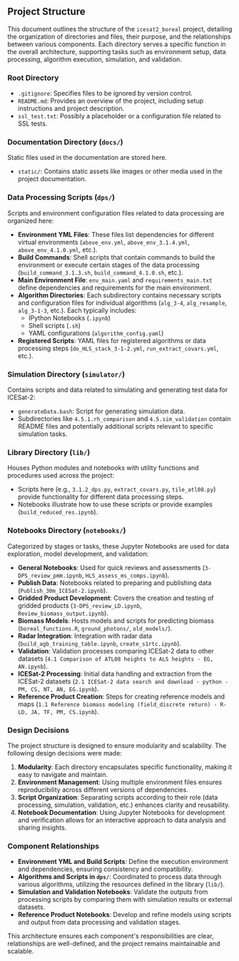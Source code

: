 ## Project Structure

This document outlines the structure of the `icesat2_boreal` project, detailing the organization of directories and files, their purpose, and the relationships between various components. Each directory serves a specific function in the overall architecture, supporting tasks such as environment setup, data processing, algorithm execution, simulation, and validation.

### Root Directory

- `.gitignore`: Specifies files to be ignored by version control.
- `README.md`: Provides an overview of the project, including setup instructions and project description.
- `ssl_test.txt`: Possibly a placeholder or a configuration file related to SSL tests.

### Documentation Directory (`docs/`)

Static files used in the documentation are stored here.
- `static/`: Contains static assets like images or other media used in the project documentation.

### Data Processing Scripts (`dps/`)

Scripts and environment configuration files related to data processing are organized here:

- **Environment YML Files**: These files list dependencies for different virtual environments (`above_env.yml`, `above_env_3.1.4.yml`, `above_env_4.1.0.yml`, etc.).
- **Build Commands**: Shell scripts that contain commands to build the environment or execute certain stages of the data processing (`build_command_3.1.3.sh`, `build_command_4.1.0.sh`, etc.).
- **Main Environment File**: `env_main.yaml` and `requirements_main.txt` define dependencies and requirements for the main environment.
- **Algorithm Directories**: Each subdirectory contains necessary scripts and configuration files for individual algorithms (`alg_3-4`, `alg_resample`, `alg_3-1-3`, etc.). Each typically includes:
  - IPython Notebooks (`.ipynb`)
  - Shell scripts (`.sh`)
  - YAML configurations (`algorithm_config.yaml`)
- **Registered Scripts**: YAML files for registered algorithms or data processing steps (`do_HLS_stack_3-1-2.yml`, `run_extract_covars.yml`, etc.).

### Simulation Directory (`simulator/`)

Contains scripts and data related to simulating and generating test data for ICESat-2:
- `generateData.bash`: Script for generating simulation data.
- Subdirectories like `4.5.1.rh_comparison` and `4.5.sim_validation` contain README files and potentially additional scripts relevant to specific simulation tasks.

### Library Directory (`lib/`)

Houses Python modules and notebooks with utility functions and procedures used across the project:
- Scripts here (e.g., `3.1.2_dps.py`, `extract_covars.py`, `tile_atl08.py`) provide functionality for different data processing steps.
- Notebooks illustrate how to use these scripts or provide examples (`build_reduced_res.ipynb`).

### Notebooks Directory (`notebooks/`)

Categorized by stages or tasks, these Jupyter Notebooks are used for data exploration, model development, and validation:

- **General Notebooks**: Used for quick reviews and assessments (`3-DPS_review_pmm.ipynb`, `HLS_assess_ms_comps.ipynb`).
- **Publish Data**: Notebooks related to preparing and publishing data (`Publish_30m_ICESat-2.ipynb`).
- **Gridded Product Development**: Covers the creation and testing of gridded products (`3-DPS_review_LD.ipynb`, `Review_biomass_output.ipynb`).
- **Biomass Models**: Hosts models and scripts for predicting biomass (`boreal_functions.R`, `ground_photons/`, `old_models/`).
- **Radar Integration**: Integration with radar data (`build_agb_training_table.ipynb`, `create_s1rtc.ipynb`).
- **Validation**: Validation processes comparing ICESat-2 data to other datasets (`4.1 Comparison of ATL08 heights to ALS heights - EG, AN.ipynb`).
- **ICESat-2 Processing**: Initial data handling and extraction from the ICESat-2 datasets (`2.1 ICESat-2 data search and download - python - PM, CS, NT, AN, EG.ipynb`).
- **Reference Product Creation**: Steps for creating reference models and maps (`1.1 Reference biomass modeling (field_discrete return) - R- LD, JA, TF, PM, CS.ipynb`).

### Design Decisions

The project structure is designed to ensure modularity and scalability. The following design decisions were made:

1. **Modularity**: Each directory encapsulates specific functionality, making it easy to navigate and maintain.
2. **Environment Management**: Using multiple environment files ensures reproducibility across different versions of dependencies.
3. **Script Organization**: Separating scripts according to their role (data processing, simulation, validation, etc.) enhances clarity and reusability.
4. **Notebook Documentation**: Using Jupyter Notebooks for development and verification allows for an interactive approach to data analysis and sharing insights.

### Component Relationships

- **Environment YML and Build Scripts**: Define the execution environment and dependencies, ensuring consistency and compatibility.
- **Algorithms and Scripts in `dps/`**: Coordinated to process data through various algorithms, utilizing the resources defined in the library (`lib/`).
- **Simulation and Validation Notebooks**: Validate the outputs from processing scripts by comparing them with simulation results or external datasets.
- **Reference Product Notebooks**: Develop and refine models using scripts and output from data processing and validation stages.

This architecture ensures each component's responsibilities are clear, relationships are well-defined, and the project remains maintainable and scalable.
